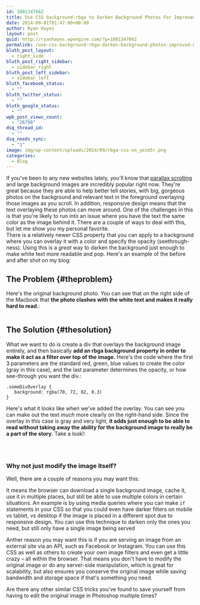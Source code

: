 ```yaml
---
id: 1001347662
title: Use CSS background:rbga to Darken Background Photos For Improved UX
date: 2014-09-01T01:47:00+00:00
author: Ryan Hayes
layout: post
guid: http://ryanhayes.wpengine.com/?p=1001347662
permalink: /use-css-background-rbga-darken-background-photos-improved-ux/
bluth_post_layout:
  - right_side
bluth_post_right_sidebar:
  - sidebar_right
bluth_post_left_sidebar:
  - sidebar_left
bluth_facebook_status:
  - ""
bluth_twitter_status:
  - ""
bluth_google_status:
  - ""
wpb_post_views_count:
  - "26798"
dsq_thread_id:
  - ""
dsq_needs_sync:
  - "1"
image: img/wp-content/uploads/2014/09/rbga-css-on_yezm5r.png
categories:
  - Blog
---
```

If you've been to any new websites lately, you'll know that [parallax scrolling](http://en.wikipedia.org/wiki/Parallax_scrolling) and large background images are incredibly popular right now. They're great because they are able to help better tell stories, with big, gorgeous photos on the background and relevant text in the foreground overlaying those images as you scroll. In addition, responsive design means that the text overlaying these photos can move around. One of the challenges in this is that you're likely to run into an issue where you have the text the same color as the image behind it. There are a couple of ways to deal with this, but let me show you my personal favorite.  
There is a relatively newer CSS property that you can apply to a background where you can overlay it with a color and specify the opacity (seethrough-ness). Using this is a _great_ way to darken the background just enough to make white text more readable and pop. Here's an example of the before and after shot on my blog:  
<!--more-->

## The Problem {#theproblem}

Here's the original background photo. You can see that on the right side of the Macbook that **the photo clashes with the white text and makes it really hard to read.**:<section id="image\_upload\_2" class="js-drop-zone pre-image-uploader">

<img class="js-upload-target" src="http://res.cloudinary.com/ryanhayes-net/image/upload/v1408201310/rbga-css-off_vupjyt.png" alt="" /> </section> 

## The Solution {#thesolution}

What we want to do is create a div that overlays the background image entirely, and then basically **add an rbga background property in order to make it act as a filter over top of the image.** Here's the code where the first 3 parameters are the standard red, green, blue values to create the color (gray in this case), and the last parameter determines the opacity, or how see-through you want the div.:

    .someDivOverlay {
       background: rgba(70, 72, 82, 0.3)
    }
    

Here's what it looks like when we've added the overlay. You can see you can make out the text _much_ more clearly on the right-hand side. Since the overlay in this case is gray and very light, **it adds just enough to be able to read without taking away the ability for the background image to really be a part of the story.** Take a look!:

&nbsp;<section id="image\_upload\_3" class="js-drop-zone pre-image-uploader">

<img class="js-upload-target" src="http://res.cloudinary.com/ryanhayes-net/image/upload/v1408201310/rbga-css-on_yezm5r.png" alt="" /> </p> 

<div class="description" style="display: none;">
  Add image of <strong>With the rbga CSS property</strong>
</div>

### Why not just modify the image itself?</section> 

Well, there are a couple of reasons you may want this:

It means the browser can download a single background image, cache it, use it in multiple places, but still be able to use multiple colors in certain situations. An example is by using media queries where you can make `if` statements in your CSS so that you could even have darker filters on mobile vs tablet, vs desktop if the image is placed in a different spot due to responsive design. You can use this technique to darken only the ones you need, but still only have a single image being served

Anther reason you may want this is if you are serving an image from an external site via an API, such as Facebook or Instagram. You can use this CSS as well as others to create your own image filters and even get a little crazy &#8211; all within the browser. That means you don't have to modify the original image or do any server-side manipulation, which is great for scalability, but also ensures you conserve the original image while saving bandwidth and storage space if that's something you need.

Are there any other similar CSS tricks you've found to save yourself from having to edit the original image in Photoshop multiple times?